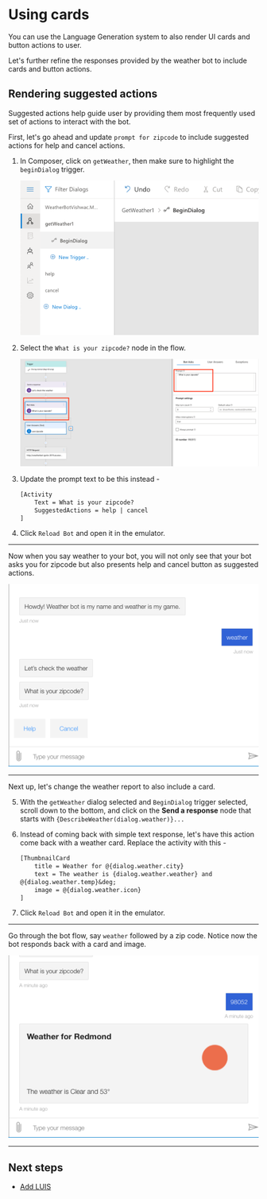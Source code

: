 # Using cards

You can use the Language Generation system to also render UI cards and button actions to user. 

Let's further refine the responses provided by the weather bot to include cards and button actions. 

## Rendering suggested actions

Suggested actions help guide user by providing them most frequently used set of actions to interact with the bot. 

First, let's go ahead and update `prompt for zipcode` to include suggested actions for help and cancel actions.

1. In Composer, click on `getWeather`, then make sure to highlight the `beginDialog` trigger.

   ![](../media/tutorial-weatherbot/06/getWeather-beginDialog.png)

2. Select the `What is your zipcode?` node in the flow.

   ![](../media/tutorial-weatherbot/06/zipcode-prompt.png)

3. Update the prompt text to be this instead - 
    ```
    [Activity
        Text = What is your zipcode?
        SuggestedActions = help | cancel
    ]
    ```

4. Click `Reload Bot` and open it in the emulator.

---

Now when you say weather to your bot, you will not only see that your bot asks you for zipcode but also presents help and cancel button as suggested actions.

![](../media/tutorial-weatherbot/06/suggested-actions-emulator.png)

---

Next up, let's change the weather report to also include a card.

5. With the `getWeather` dialog selected and `BeginDialog` trigger selected, scroll down to the bottom, and click on the **Send a response** node that starts with `{DescribeWeather(dialog.weather)}...`
6. Instead of coming back with simple text response, let's have this action come back with a weather card. Replace the activity with this - 
    ```
    [ThumbnailCard
        title = Weather for @{dialog.weather.city}
        text = The weather is {dialog.weather.weather} and @{dialog.weather.temp}&deg;
        image = @{dialog.weather.icon}
    ]
    ```

7. Click `Reload Bot` and open it in the emulator.

---

Go through the bot flow, say `weather` followed by a zip code. Notice now the bot responds back with a card and image.

   ![](../media/tutorial-weatherbot/06/weather-card.png)

---

## Next steps
- [Add LUIS](./bot-tutorial-luis.md)
